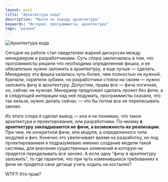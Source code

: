 ```yaml
---
layout: post
title: "Архитектура кода"
description: "Мысли по поводу архитектуры"
keywords: "История, программисты, архитектура" 
tags: "разное"
---
```


<img class="img-center" src="http://31808.selcdn.ru/it-prm/pics/blueprint-1.jpg" alt="Архитектура кода">

Сегодня на работе стал свидетелем жаркой дискуссии между менеджером 
и разработчиками. Суть спора заключалась в том, что программисты решили что
необходима определенная фишка, и ее обязательно нужно заложить в архитектуру,
а еще лучше — сделать. Менеджеру эта фишка казалась чуть более, чем полностью
не нужной. Кричали, скрипели зубами, но разработчики стояли на своем — нужно
заложить фичу в архитектуру. Допустим, правы все — фича логичная, но, сейчас
не нужная. Менеджер предложил сделать проект без фичи, а в следующей интерации
над ней подумать, программисты сказали, что так нельзя, нужно делать сейчас — 
что бы потом все не переписывать заново.

Из этого спора я сделал вывод — или я не понимаю, что такое архитектура и
проектирование, или разработчики. По-моему **в архитектуру закладываются
не фичи, а возможность их реализации.** При чем, не конкретной фичи, или модуля,
а определенного типа модулей и фич. Конечно это увеличивает время на разработку,
но под проектированием я подразумеваю именно создание модели такой системы, для
внесения существенных изменений в которую не придется переделывать все заново.
А если одну "фичу в архитектуру заложить", то где гарантия, что при чуть
изменившихся требованиях к фиче не придется свое детище учить ходить на костылях?

WTF?! Кто прав?
